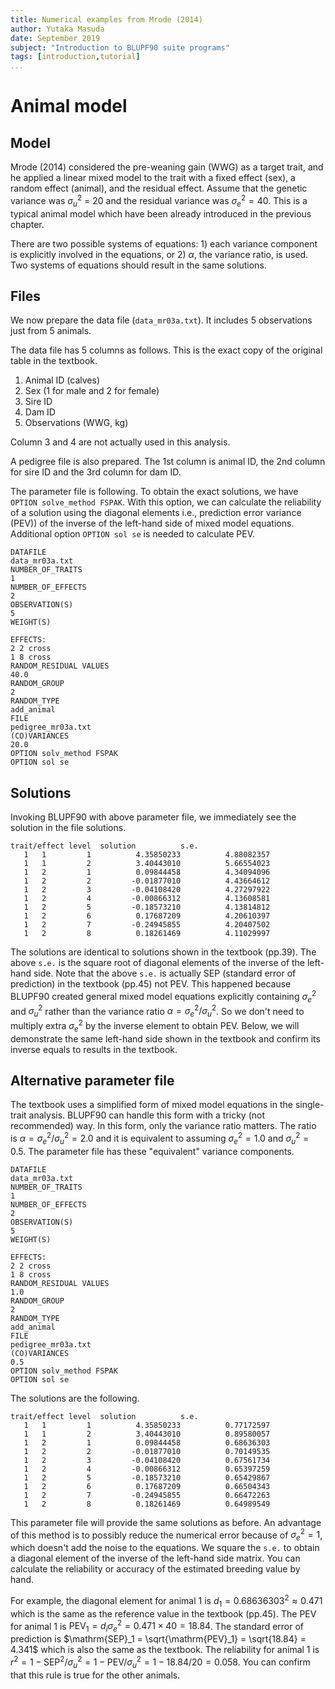 ```yaml
---
title: Numerical examples from Mrode (2014)
author: Yutaka Masuda
date: September 2019
subject: "Introduction to BLUPF90 suite programs"
tags: [introduction,tutorial]
...
```


Animal model
============

Model
-----

<!--
Mrode (2014) considered the pre-weaning gain (WWG) as a target trait and applied the following
linear model to the trait.
$$
y_{ij} = p_i + a_j + e_{ij}
$$
where $y_{ij}$ is the observation of j-th calf of the i-th sex, $p_{i}$ is the fixed effect of the i-th sex, $a_j$ is the
random effect (additive genetic effect) of the j-th calf and $e_{ij}$ is the random error effect. Assume
that the genetic variance was $\sigma_u^2$ = 20 and the residual variance was $\sigma_e^2= 40$. This is a typical
animal model which have been already introduced in the previous chapter.
$$
\left[
\begin{array}{ll}
\mathbf{X}'\mathbf{R}^{-1}\mathbf{X} & \mathbf{X}'\mathbf{R}^{-1}\mathbf{Z} \\
\mathbf{Z}'\mathbf{R}^{-1}\mathbf{X} & \mathbf{Z}'\mathbf{R}^{-1}\mathbf{Z} + \mathbf{A}^{-1}/\sigma_u^{2}
\end{array}
\right]
\left[
\begin{array}{c}
\mathbf{\hat{b}}\\
\mathbf{\hat{u}}
\end{array}
\right]
=
\left[
\begin{array}{l}
\mathbf{X}'\mathbf{R}^{-1}\mathbf{y} \\
\mathbf{Z}'\mathbf{R}^{-1}\mathbf{y}
\end{array}
\right]
$$
where $\mathbf{R} = \mathbf{I}\sigma_e^2$. BLUPF90 always create the equation with this formula. The textbook, however,
creates a simplified version of the equations with a variance ratio $\alpha=\sigma_e^2/\sigma_u^2$.
$$
\left[
\begin{array}{ll}
\mathbf{X}'\mathbf{X} & \mathbf{X}'\mathbf{Z} \\
\mathbf{Z}'\mathbf{X} & \mathbf{Z}'\mathbf{Z} + \alpha\mathbf{A}^{-1}
\end{array}
\right]
\left[
\begin{array}{c}
\mathbf{\hat{b}}\\
\mathbf{\hat{u}}
\end{array}
\right]
=
\left[
\begin{array}{l}
\mathbf{X}'\mathbf{y} \\
\mathbf{Z}'\mathbf{y}
\end{array}
\right]
$$
The two types of equations provide the identical solutions. In this section, first we build the equation
in a regular way with BLUPF90 (the first equation). Then we will demonstrate that BLUPF90 can
create the second type of equations.
-->

Mrode (2014) considered the pre-weaning gain (WWG) as a target trait, and he applied a linear mixed model to the trait
with a fixed effect (sex), a random effect (animal), and the residual effect.
Assume that the genetic variance was $\sigma_u^2$ = 20 and the residual variance was $\sigma_e^2= 40$.
This is a typical animal model which have been already introduced in the previous chapter.

There are two possible systems of equations: 1) each variance component is explicitly involved in the equations, or
2) $\alpha$, the variance ratio, is used.
Two systems of equations should result in the same solutions.

Files
-----

We now prepare the data file (`data_mr03a.txt`).
It includes 5 observations just from 5 animals.

<!---
~~~~~{language=text caption="data_mr03a.txt"}
 4 1 1 0 4.5
 5 2 3 2 2.9
 6 2 1 2 3.9
 7 1 4 5 3.5
 8 1 3 6 5.0
~~~~~
~~~~~{language=text caption="data_mr03a.txt"}
 4 1 1 0 4.5
...
~~~~~
--->

The data file has 5 columns as follows.
This is the exact copy of the original table in the textbook.

1. Animal ID (calves)
2. Sex (1 for male and 2 for female)
3. Sire ID
4. Dam ID
5. Observations (WWG, kg)

Column 3 and 4 are not actually used in this analysis.

A pedigree file is also prepared.
The 1st column is animal ID, the 2nd column for sire ID and the 3rd column for dam ID.

<!--
~~~~~{language=text caption="pedigree_mr03a.txt"}
1 0 0
2 0 0
3 0 0
4 1 0
5 3 2
6 1 2
7 4 5
8 3 6
~~~~~
~~~~~{language=text caption="pedigree_mr03a.txt"}
1 0 0

...

8 3 6
~~~~~
-->

The parameter file is following. To obtain the exact solutions, we have
`OPTION solve_method FSPAK`. With this option, we can calculate the reliability of a solution using the diagonal elements i.e., 
prediction error variance (PEV)) of the inverse of the left-hand side of mixed model equations.
Additional option `OPTION sol se` is needed to calculate PEV.

~~~~~{language=blupf90 caption="param_mr03a.txt"}
DATAFILE
data_mr03a.txt
NUMBER_OF_TRAITS
1
NUMBER_OF_EFFECTS
2
OBSERVATION(S)
5
WEIGHT(S)

EFFECTS:
2 2 cross
1 8 cross
RANDOM_RESIDUAL VALUES
40.0
RANDOM_GROUP
2
RANDOM_TYPE
add_animal
FILE
pedigree_mr03a.txt
(CO)VARIANCES
20.0
OPTION solv_method FSPAK
OPTION sol se
~~~~~

Solutions
---------

Invoking BLUPF90 with above parameter file, we immediately see the solution in the file solutions.

~~~~~{language=text caption="solutions"}
trait/effect level  solution          s.e.
   1   1         1          4.35850233          4.88082357
   1   1         2          3.40443010          5.66554023
   1   2         1          0.09844458          4.34094096
   1   2         2         -0.01877010          4.43664612
   1   2         3         -0.04108420          4.27297922
   1   2         4         -0.00866312          4.13608581
   1   2         5         -0.18573210          4.13814812
   1   2         6          0.17687209          4.20610397
   1   2         7         -0.24945855          4.20407502
   1   2         8          0.18261469          4.11029997
~~~~~

The solutions are identical to solutions shown in the textbook (pp.39). The above `s.e.` is the
square root of diagonal elements of the inverse of the left-hand side. Note that the above `s.e.` is
actually SEP (standard error of prediction) in the textbook (pp.45) not PEV. This happened because
BLUPF90 created general mixed model equations explicitly containing $\sigma_e^2$ and $\sigma_u^2$ rather than the
variance ratio $\alpha=\sigma_e^2/\sigma_u^2$. So we don't need to multiply extra $\sigma_e^2$ by the inverse element to obtain
PEV. Below, we will demonstrate the same left-hand side shown in the textbook and confirm its
inverse equals to results in the textbook.

Alternative parameter file
--------------------------

The textbook uses a simplified form of mixed model equations in the single-trait analysis. BLUPF90
can handle this form with a tricky (not recommended) way. In this form, only the variance ratio matters. The ratio is
$\alpha=\sigma_e^2/\sigma_u^2=2.0$ and it is equivalent to assuming $\sigma_e^2=1.0$ and $\sigma_u^2=0.5$.
The parameter file has these "equivalent" variance components.

~~~~~{language=blupf90 caption="param_mr03a1.txt"}
DATAFILE
data_mr03a.txt
NUMBER_OF_TRAITS
1
NUMBER_OF_EFFECTS
2
OBSERVATION(S)
5
WEIGHT(S)

EFFECTS:
2 2 cross
1 8 cross
RANDOM_RESIDUAL VALUES
1.0
RANDOM_GROUP
2
RANDOM_TYPE
add_animal
FILE
pedigree_mr03a.txt
(CO)VARIANCES
0.5
OPTION solv_method FSPAK
OPTION sol se
~~~~~

The solutions are the following.

~~~~~{language=text caption="solutions"}
trait/effect level  solution          s.e.
   1   1         1          4.35850233          0.77172597
   1   1         2          3.40443010          0.89580057
   1   2         1          0.09844458          0.68636303
   1   2         2         -0.01877010          0.70149535
   1   2         3         -0.04108420          0.67561734
   1   2         4         -0.00866312          0.65397259
   1   2         5         -0.18573210          0.65429867
   1   2         6          0.17687209          0.66504343
   1   2         7         -0.24945855          0.66472263
   1   2         8          0.18261469          0.64989549
~~~~~

This parameter file will provide the same solutions as before. An advantage of this method
is to possibly reduce the numerical error because of $\sigma_e^2=1$, which doesn't add the noise to the equations.
We square the `s.e.` to obtain a diagonal element of the inverse of the left-hand side matrix. You can calculate the
reliability or accuracy of the estimated breeding value by hand.

For example, the diagonal element for animal 1 is $d_1 = 0.68636303^2 \approx 0.471$ which is the same as
the reference value in the textbook (pp.45). The $\mathrm{PEV}$ for animal 1 is $\mathrm{PEV}_1 = d_i\sigma_e^2= 0.471 \times 40 =
18.84$. The standard error of prediction is $\mathrm{SEP}_1 = \sqrt{\mathrm{PEV}_1} = \sqrt{18.84} = 4.341$ which is also the
same as the textbook. The reliability for animal 1 is $r^2 = 1 - \mathrm{SEP}^2 /\sigma_u^2 = 1 - \mathrm{PEV}/\sigma_u^2 = 1 -
18.84/20 = 0.058$. You can confirm that this rule is true for the other animals.
